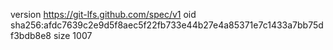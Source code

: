 version https://git-lfs.github.com/spec/v1
oid sha256:afdc7639c2e9d5f8aec5f22fb733e44b27e4a85371e7c1433a7bb75df3bdb8e8
size 1007
